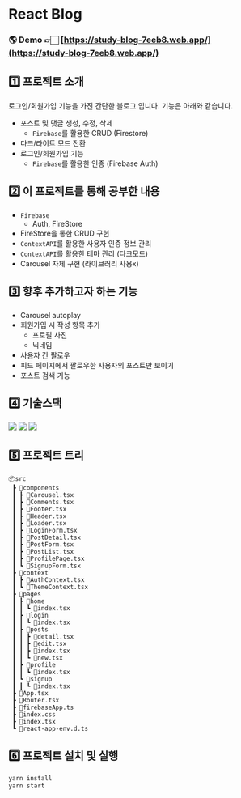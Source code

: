 # React Blog

### 🌎 Demo 👉🏻 [https://study-blog-7eeb8.web.app/](https://study-blog-7eeb8.web.app/)

## 1️⃣ 프로젝트 소개

로그인/회원가입 기능을 가진 간단한 블로그 입니다. 기능은 아래와 같습니다.

- 포스트 및 댓글 생성, 수정, 삭제
  - `Firebase`를 활용한 CRUD (Firestore)
- 다크/라이트 모드 전환
- 로그인/회원가입 기능
  - `Firebase`를 활용한 인증 (Firebase Auth)

## 2️⃣ 이 프로젝트를 통해 공부한 내용

- `Firebase`
  - Auth, FireStore
- FireStore을 통한 CRUD 구현
- `ContextAPI`를 활용한 사용자 인증 정보 관리
- `ContextAPI`를 활용한 테마 관리 (다크모드)
- Carousel 자체 구현 (라이브러리 사용x)

## 3️⃣ 향후 추가하고자 하는 기능

- Carousel autoplay
- 회원가입 시 작성 항목 추가
  - 프로필 사진
  - 닉네임
- 사용자 간 팔로우
- 피드 페이지에서 팔로우한 사용자의 포스트만 보이기
- 포스트 검색 기능

## 4️⃣ 기술스택

<img src="https://img.shields.io/badge/react-61DAFB?style=flat-square&logo=react&logoColor=white"/>
<img src="https://img.shields.io/badge/typescript-3178C6?style=flat-square&logo=typescript&logoColor=white"/>
<img src="https://img.shields.io/badge/firebase-FFCA28?style=flat-square&logo=firebase&logoColor=white"/>

## 5️⃣ 프로젝트 트리

```
📦src
 ┣ 📂components
 ┃ ┣ 📜Carousel.tsx
 ┃ ┣ 📜Comments.tsx
 ┃ ┣ 📜Footer.tsx
 ┃ ┣ 📜Header.tsx
 ┃ ┣ 📜Loader.tsx
 ┃ ┣ 📜LoginForm.tsx
 ┃ ┣ 📜PostDetail.tsx
 ┃ ┣ 📜PostForm.tsx
 ┃ ┣ 📜PostList.tsx
 ┃ ┣ 📜ProfilePage.tsx
 ┃ ┗ 📜SignupForm.tsx
 ┣ 📂context
 ┃ ┣ 📜AuthContext.tsx
 ┃ ┗ 📜ThemeContext.tsx
 ┣ 📂pages
 ┃ ┣ 📂home
 ┃ ┃ ┗ 📜index.tsx
 ┃ ┣ 📂login
 ┃ ┃ ┗ 📜index.tsx
 ┃ ┣ 📂posts
 ┃ ┃ ┣ 📜detail.tsx
 ┃ ┃ ┣ 📜edit.tsx
 ┃ ┃ ┣ 📜index.tsx
 ┃ ┃ ┗ 📜new.tsx
 ┃ ┣ 📂profile
 ┃ ┃ ┗ 📜index.tsx
 ┃ ┗ 📂signup
 ┃ ┃ ┗ 📜index.tsx
 ┣ 📜App.tsx
 ┣ 📜Router.tsx
 ┣ 📜firebaseApp.ts
 ┣ 📜index.css
 ┣ 📜index.tsx
 ┗ 📜react-app-env.d.ts
```

## 6️⃣ 프로젝트 설치 및 실행

```bash
yarn install
yarn start
```

